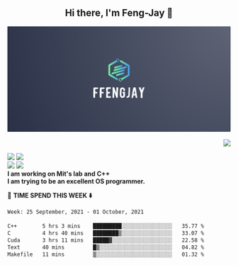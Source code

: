 <h2 align="center"> Hi there, I'm Feng-Jay 👋 </h2>  

![](https://github.com/Feng-Jay/DataStruct/blob/master/Image/1.png)  

<img align="right" src="https://github-readme-stats.vercel.app/api?username=Feng-Jay&show_icons=true&icon_color=CE1D2D&text_color=718096&bg_color=ffffff&hide_title=true" />


&emsp;

![](https://visitor-badge.glitch.me/badge?page_id=Feng-Jay.readme)
![](https://img.shields.io/badge/Concentrate-Cpp-blue)  
![](https://img.shields.io/badge/Rust-primer-orange)
![](https://img.shields.io/badge/Target-OS-9cf)  
**I am working on Mit's lab and C++**  
**I am trying to be an excellent OS programmer.**  


📘 **TIME SPEND THIS WEEK ⬇️**
<!--START_SECTION:waka-->
```text
Week: 25 September, 2021 - 01 October, 2021

C++        5 hrs 3 mins    █████████░░░░░░░░░░░░░░░░   35.77 % 
C          4 hrs 40 mins   ████████▒░░░░░░░░░░░░░░░░   33.07 % 
Cuda       3 hrs 11 mins   █████▓░░░░░░░░░░░░░░░░░░░   22.58 % 
Text       40 mins         █▒░░░░░░░░░░░░░░░░░░░░░░░   04.82 % 
Makefile   11 mins         ▒░░░░░░░░░░░░░░░░░░░░░░░░   01.32 % 
```
<!--END_SECTION:waka-->
